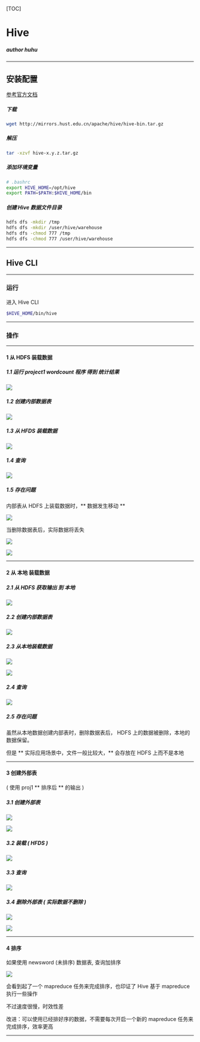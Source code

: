 [TOC]

# Hive

##### author huhu

---

## 安装配置

[参考官方文档](https://cwiki.apache.org/confluence/display/Hive/GettingStarted)

##### 下载

```bash
wget http://mirrors.hust.edu.cn/apache/hive/hive-bin.tar.gz
```

##### 解压

```bash
tar -xzvf hive-x.y.z.tar.gz
```

##### 添加环境变量

```bash
# .bashrc
export HIVE_HOME=/opt/hive
export PATH=$PATH:$HIVE_HOME/bin
```

##### 创建 Hive 数据文件目录

```bash
hdfs dfs -mkdir /tmp
hdfs dfs -mkdir /user/hive/warehouse
hdfs dfs -chmod 777 /tmp
hdfs dfs -chmod 777 /user/hive/warehouse
```

---

## Hive CLI

---

### 运行

进入 Hive CLI

```bash
$HIVE_HOME/bin/hive
```

---

### 操作 

---

#### 1 从 HDFS 装载数据

##### 1.1 运行 project1 wordcount 程序 得到 统计结果

![](./img/hdfs_out.png)

##### 1.2 创建内部数据表

![](./img/news_cre.png)

##### 1.3 从 HFDS 装载数据

![](./img/news_load.png)

##### 1.4 查询

![](./img/news_sel.png)

##### 1.5 存在问题

内部表从 HDFS 上装载数据时，** 数据发生移动 ** 

![](./img/hdfs_remove.png)

当删除数据表后，实际数据将丢失

![](./img/news_drop.png)

![](./img/news_drop_hdfs.png)

---

#### 2 从 本地 装载数据

##### 2.1 从 HDFS 获取输出 到 本地

![](./img/hdfs_get.png)

##### 2.2 创建内部数据表 

![](./img/loc_cre.png)

##### 2.3 从本地装载数据 

![](./img/loc_load.png)

![](./img/loc_load_2.png)

##### 2.4 查询

![](./img/loc_sel.png)

##### 2.5 存在问题

虽然从本地数据创建内部表时，删除数据表后， HDFS 上的数据被删除，本地的数据保留。

但是 ** 实际应用场景中，文件一般比较大，** 会存放在 HDFS 上而不是本地

----

#### 3 创建外部表

( 使用 proj1 ** 排序后 ** 的输出 )

##### 3.1 创建外部表 

![](./img/ex_cre.png)

![](./img/ex_cre_2.png)

##### 3.2 装载 ( HFDS ) 

![](./img/ex_load.png)

##### 3.3 查询

![](./img/ex_sel.png)

##### 3.4 删除外部表 ( 实际数据不删除 )

![](./img/ex_drop.png)

![](./img/ex_drop_file.png)


---

#### 4 排序

如果使用 newsword (未排序) 数据表, 查询加排序

![](./img/orderby.png)

会看到起了一个 mapreduce 任务来完成排序，也印证了 Hive 基于 mapreduce 执行一些操作

不过速度很慢，时效性差

改进：可以使用已经排好序的数据，不需要每次开启一个新的 mapreduce 任务来完成排序，效率更高

---

